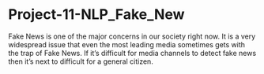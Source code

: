 # Project-11-NLP_Fake_New
Fake News is one of the major concerns in our society right now. It is a very widespread issue that even the most leading media sometimes gets with the trap of Fake News. If it’s difficult for media channels to detect fake news then it’s next to difficult for a general citizen.
